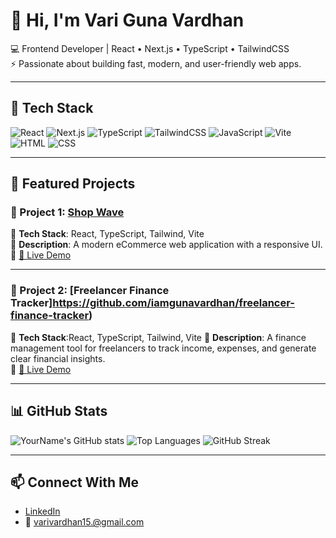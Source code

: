 # 👋 Hi, I'm Vari Guna Vardhan

💻 Frontend Developer | React • Next.js • TypeScript • TailwindCSS  
⚡ Passionate about building fast, modern, and user-friendly web apps.  

---

## 🚀 Tech Stack
![React](https://img.shields.io/badge/React-20232A?style=for-the-badge&logo=react&logoColor=61DAFB)
![Next.js](https://img.shields.io/badge/Next.js-000000?style=for-the-badge&logo=nextdotjs&logoColor=white)
![TypeScript](https://img.shields.io/badge/TypeScript-007ACC?style=for-the-badge&logo=typescript&logoColor=white)
![TailwindCSS](https://img.shields.io/badge/Tailwind-38B2AC?style=for-the-badge&logo=tailwindcss&logoColor=white)
![JavaScript](https://img.shields.io/badge/JavaScript-F7DF1E?style=for-the-badge&logo=javascript&logoColor=black)
![Vite](https://img.shields.io/badge/Vite-646CFF?style=for-the-badge&logo=vite&logoColor=white)
![HTML](https://img.shields.io/badge/HTML5-E34F26?style=for-the-badge&logo=html5&logoColor=white)
![CSS](https://img.shields.io/badge/CSS3-1572B6?style=for-the-badge&logo=css3&logoColor=white)

---

## 📌 Featured Projects

### 🌟 Project 1: [Shop Wave](https://github.com/iamgunavardhan/shop-wave)
🔹 **Tech Stack**: React, TypeScript, Tailwind, Vite  
🔹 **Description**: A modern eCommerce web application with a responsive UI.  
🔹 [🚀 Live Demo](https://shop-wave-3io15qswa-vari-guna-vardhans-projects.vercel.app/)  

---

### 🌟 Project 2: [Freelancer Finance Tracker]https://github.com/iamgunavardhan/freelancer-finance-tracker)
🔹 **Tech Stack**:React, TypeScript, Tailwind, Vite 
🔹 **Description**: A finance management tool for freelancers to track income, expenses, and generate clear financial insights.  
🔹 [🚀 Live Demo](https://freelancer-finance-tracker-5uk18c2kr.vercel.app/login)  

---

## 📊 GitHub Stats
![YourName's GitHub stats](https://github-readme-stats.vercel.app/api?username=iamgunavardhan&show_icons=true&theme=radical)
![Top Languages](https://github-readme-stats.vercel.app/api/top-langs/?username=iamgunavardhan&layout=compact&theme=radical)
![GitHub Streak](https://github-readme-streak-stats.herokuapp.com/?user=iamgunavardhan&theme=radical)

---

## 📫 Connect With Me
- [LinkedIn](www.linkedin.com/in/vari-guna-vardhan-359406283)   
- 📧 varivardhan15.@gmail.com

